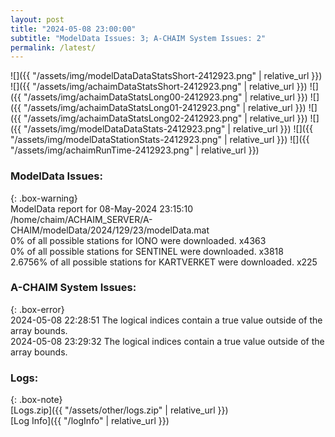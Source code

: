 ```yaml
---
layout: post
title: "2024-05-08 23:00:00"
subtitle: "ModelData Issues: 3; A-CHAIM System Issues: 2"
permalink: /latest/
---
```


![]({{ "/assets/img/modelDataDataStatsShort-2412923.png" | relative_url }})
![]({{ "/assets/img/achaimDataStatsShort-2412923.png" | relative_url }})
![]({{ "/assets/img/achaimDataStatsLong00-2412923.png" | relative_url }})
![]({{ "/assets/img/achaimDataStatsLong01-2412923.png" | relative_url }})
![]({{ "/assets/img/achaimDataStatsLong02-2412923.png" | relative_url }})
![]({{ "/assets/img/modelDataDataStats-2412923.png" | relative_url }})
![]({{ "/assets/img/modelDataStationStats-2412923.png" | relative_url }})
![]({{ "/assets/img/achaimRunTime-2412923.png" | relative_url }})


### ModelData Issues:  
  
{: .box-warning}  
 ModelData report for 08-May-2024 23:15:10   
 /home/chaim/ACHAIM_SERVER/A-CHAIM/modelData/2024/129/23/modelData.mat   
 0% of all possible stations for IONO were downloaded. x4363   
 0% of all possible stations for SENTINEL were downloaded. x3818   
 2.6756% of all possible stations for KARTVERKET were downloaded. x225   
  
### A-CHAIM System Issues:  
  
{: .box-error}  
2024-05-08 22:28:51 The logical indices contain a true value outside of the array bounds.  
2024-05-08 23:29:32 The logical indices contain a true value outside of the array bounds.  

### Logs:  
  
{: .box-note}  
[Logs.zip]({{ "/assets/other/logs.zip" | relative_url }})  
[Log Info]({{ "/logInfo" | relative_url }})  
